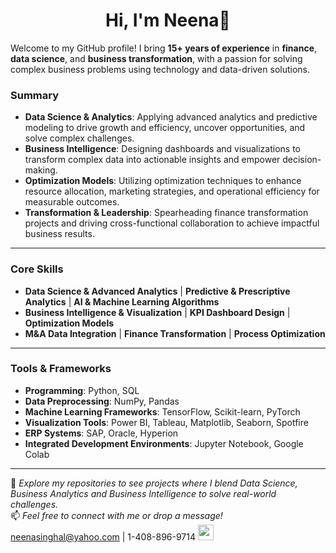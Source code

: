 <h1 align="center">Hi, I'm Neena👋</h1>

Welcome to my GitHub profile! I bring **15+ years of experience** in **finance**, **data science**, and **business transformation**, with a passion for solving complex business problems using technology and data-driven solutions.

### **Summary**
- **Data Science & Analytics**: Applying advanced analytics and predictive modeling to drive growth and efficiency, uncover opportunities, and solve complex challenges.
- **Business Intelligence**: Designing dashboards and visualizations to transform complex data into actionable insights and empower decision-making.
- **Optimization Models**: Utilizing optimization techniques to enhance resource allocation, marketing strategies, and operational efficiency for measurable outcomes.
- **Transformation & Leadership**: Spearheading finance transformation projects and driving cross-functional collaboration to achieve impactful business results.
---
### **Core Skills**
- **Data Science & Advanced Analytics** | **Predictive & Prescriptive Analytics** | **AI & Machine Learning Algorithms**  
- **Business Intelligence & Visualization** | **KPI Dashboard Design** | **Optimization Models**  
- **M&A Data Integration** | **Finance Transformation** | **Process Optimization**  
---
### **Tools & Frameworks**
- **Programming**: Python, SQL  
- **Data Preprocessing**: NumPy, Pandas  
- **Machine Learning Frameworks**: TensorFlow, Scikit-learn, PyTorch  
- **Visualization Tools**: Power BI, Tableau, Matplotlib, Seaborn, Spotfire  
- **ERP Systems**: SAP, Oracle, Hyperion  
- **Integrated Development Environments**: Jupyter Notebook, Google Colab  
---
🌟 _Explore my repositories to see projects where I blend Data Science, Business Analytics and Business Intelligence to solve real-world challenges._  
📫 _Feel free to connect with me or drop a message!_ neenasinghal@yahoo.com | 1-408-896-9714
<a href="[https://www.linkedin.com/in/neenasinghal/]/"><img src="https://img.shields.io/badge/linkedin-%230077B5.svg?&style=for-the-badge&logo=linkedin&logoColor=white" height=25></a></p>
